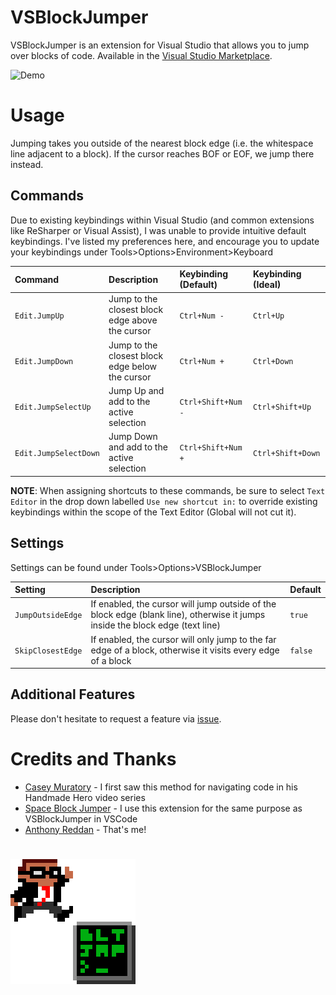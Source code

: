 # VSBlockJumper

VSBlockJumper is an extension for Visual Studio that allows you to jump over blocks of code. Available in the [Visual Studio Marketplace](https://marketplace.visualstudio.com/items?itemName=NightroAR.VSBlockJumper).

![Demo](./media/demo.gif?raw=true "Demo")

# Usage

Jumping takes you outside of the nearest block edge (i.e. the whitespace line adjacent to a block). If the cursor reaches BOF or EOF, we jump there instead.

## Commands

Due to existing keybindings within Visual Studio (and common extensions like ReSharper or Visual Assist), I was unable to provide intuitive default keybindings. I've listed my preferences here, and encourage you to update your keybindings under Tools>Options>Environment>Keyboard

| Command               | Description                                     | Keybinding (Default) | Keybinding (Ideal) |
|:--------------------- |:----------------------------------------------- |:-------------------- |:------------------ |
| `Edit.JumpUp`         | Jump to the closest block edge above the cursor | `Ctrl+Num -`         | `Ctrl+Up`          |
| `Edit.JumpDown`       | Jump to the closest block edge below the cursor | `Ctrl+Num +`         | `Ctrl+Down`        |
| `Edit.JumpSelectUp`   | Jump Up and add to the active selection         | `Ctrl+Shift+Num -`   | `Ctrl+Shift+Up`    |
| `Edit.JumpSelectDown` | Jump Down and add to the active selection       | `Ctrl+Shift+Num +`   | `Ctrl+Shift+Down`  |

**NOTE**: When assigning shortcuts to these commands, be sure to select `Text Editor` in the drop down labelled `Use new shortcut in:` to override existing keybindings within the scope of the Text Editor (Global will not cut it).

## Settings

Settings can be found under Tools>Options>VSBlockJumper

| Setting           | Description                                                                                                                   | Default |
|:----------------- |:----------------------------------------------------------------------------------------------------------------------------- |:------- |
| `JumpOutsideEdge` | If enabled, the cursor will jump outside of the block edge (blank line), otherwise it jumps inside the block edge (text line) | `true`  |
| `SkipClosestEdge` | If enabled, the cursor will only jump to the far edge of a block, otherwise it visits every edge of a block                   | `false` |


## Additional Features

Please don't hesitate to request a feature via [issue](https://github.com/Nightro/VSBlockJumper/issues/new).

# Credits and Thanks

* [Casey Muratory](https://twitter.com/cmuratori) - I first saw this method for navigating code in his Handmade Hero video series
* [Space Block Jumper](https://marketplace.visualstudio.com/items?itemName=jmfirth.vsc-space-block-jumper) - I use this extension for the same purpose as VSBlockJumper in VSCode
* [Anthony Reddan](https://twitter.com/AnthonyReddan) - That's me!

# 

![VSBlockJumper](./code/Resources/VSBlockJumperPackage.png?raw=true "VSBlockJumper")